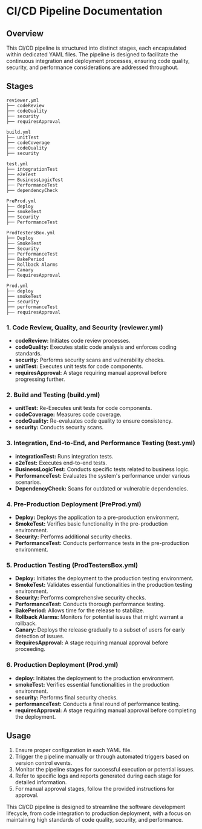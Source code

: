 # CI/CD Pipeline Documentation

## Overview

This CI/CD pipeline is structured into distinct stages, each encapsulated within dedicated YAML files. The pipeline is designed to facilitate the continuous integration and deployment processes, ensuring code quality, security, and performance considerations are addressed throughout.

## Stages
```
reviewer.yml
├── codeReview
├── codeQuality
├── security
├── requiresApproval
```

```
build.yml
├── unitTest
├── codeCoverage
├── codeQuality
├── security
```

```
test.yml
├── integrationTest
├── e2eTest
├── BusinessLogicTest
├── PerformanceTest
├── dependencyCheck
```

```
PreProd.yml
├── deploy
├── smokeTest
├── Security
├── PerformanceTest
```

```
ProdTestersBox.yml
├── Deploy
├── SmokeTest
├── Security
├── PerformanceTest
├── BakePeriod
├── Rollback Alarms
├── Canary
├── RequiresApproval
```

```
Prod.yml
├── deploy
├── smokeTest
├── security
├── performanceTest
├── requiresApproval
```

### 1. **Code Review, Quality, and Security (reviewer.yml)**

   - **codeReview:** Initiates code review processes.
   - **codeQuality:** Executes static code analysis and enforces coding standards.
   - **security:** Performs security scans and vulnerability checks.
   - **unitTest:** Executes unit tests for code components.
   - **requiresApproval:** A stage requiring manual approval before progressing further.

### 2. **Build and Testing (build.yml)**

   - **unitTest:** Re-Executes unit tests for code components.
   - **codeCoverage:** Measures code coverage.
   - **codeQuality:** Re-evaluates code quality to ensure consistency.
   - **security:** Conducts security scans.

### 3. **Integration, End-to-End, and Performance Testing (test.yml)**

   - **integrationTest:** Runs integration tests.
   - **e2eTest:** Executes end-to-end tests.
   - **BusinessLogicTest:** Conducts specific tests related to business logic.
   - **PerformanceTest:** Evaluates the system's performance under various scenarios.
   - **DependencyCheck:** Scans for outdated or vulnerable dependencies.

### 4. **Pre-Production Deployment (PreProd.yml)**

   - **Deploy:** Deploys the application to a pre-production environment.
   - **SmokeTest:** Verifies basic functionality in the pre-production environment.
   - **Security:** Performs additional security checks.
   - **PerformanceTest:** Conducts performance tests in the pre-production environment.

### 5. **Production Testing (ProdTestersBox.yml)**

   - **Deploy:** Initiates the deployment to the production testing environment.
   - **SmokeTest:** Validates essential functionalities in the production testing environment.
   - **Security:** Performs comprehensive security checks.
   - **PerformanceTest:** Conducts thorough performance testing.
   - **BakePeriod:** Allows time for the release to stabilize.
   - **Rollback Alarms:** Monitors for potential issues that might warrant a rollback.
   - **Canary:** Deploys the release gradually to a subset of users for early detection of issues.
   - **RequiresApproval:** A stage requiring manual approval before proceeding.

### 6. **Production Deployment (Prod.yml)**

   - **deploy:** Initiates the deployment to the production environment.
   - **smokeTest:** Verifies essential functionalities in the production environment.
   - **security:** Performs final security checks.
   - **performanceTest:** Conducts a final round of performance testing.
   - **requiresApproval:** A stage requiring manual approval before completing the deployment.

## Usage

1. Ensure proper configuration in each YAML file.
2. Trigger the pipeline manually or through automated triggers based on version control events.
3. Monitor the pipeline stages for successful execution or potential issues.
4. Refer to specific logs and reports generated during each stage for detailed information.
5. For manual approval stages, follow the provided instructions for approval.

This CI/CD pipeline is designed to streamline the software development lifecycle, from code integration to production deployment, with a focus on maintaining high standards of code quality, security, and performance.






